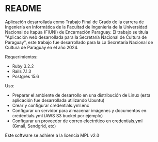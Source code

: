 # README
Aplicación desarrollada como Trabajo Final de Grado de la carrera de Ingeniería en Informática de la Facultad de Ingeniería de la Universidad Nacional de Itapúa (FIUNI) de Encarnación Paraguay.
El trabajo se titula "Aplicación web desarrollada para la Secretaría Nacional de Cultura de Paraguay", este trabajo fue desarrollado para la La Secretaría Nacional de Cultura de Paraguay en el año 2024.

Requerimientos:

* Ruby 3.2.2
* Rails 7.1.3
* Postgres 15.6

Uso:

* Preparar el ambiente de desarrollo en una distribución de Linux (esta aplicación fue desarrollada utilizando Ubuntu)
* Crear y configurar credentials.yml.enc
* Configurar un servidor para almacenar imágenes y documentos en credentials.yml (AWS S3 bucket por ejemplo)
* Configurar un proveedor de correo electrótico  en credentials.yml (Gmail, Sendgrid, etc)

Este software se adhiere a la licencia MPL v2.0
